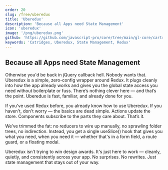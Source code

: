 ```yaml
---
order: 20
slug: /free/uberedux
title: 'Uberedux'
description: 'Because all Apps need State Management'
icon: 'uberedux'
image: '/png/uberedux.png'
github: 'https://github.com/javascript-pro/core/tree/main/gl-core/cartridges/Uberedux'
keywords: 'Catridges, Uberedux, State Management, Redux'
---
```


## Because all Apps need State Management

Otherwise you'd be back in jQuery callback hell. Nobody wants that. Uberedux is a simple, zero-config wrapper around Redux. It plugs cleanly into how the app already works and gives you the global state access you need without boilerplate or fuss. There’s nothing clever here — and that’s the point. Uberedux is fast, familiar, and already done for you.

If you've used Redux before, you already know how to use Uberedux. If you haven't, don't worry — the basics are dead simple. Actions update the store. Components subscribe to the parts they care about. That’s it.

We’ve trimmed the fat: no reducers to wire up manually, no sprawling folder trees, no indirection. Instead, you get a single useSlice() hook that gives you what you need, when you need it — whether that's in a form field, a route guard, or a floating modal.

Uberedux isn’t trying to win design awards. It's just here to work — cleanly, quietly, and consistently across your app. No surprises. No rewrites. Just state management that stays out of your way.
